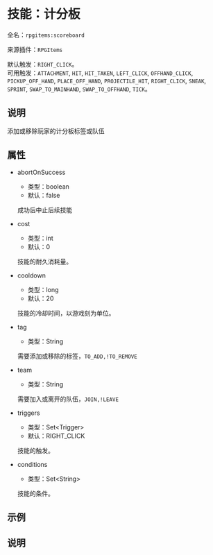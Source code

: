 # 技能：计分板

<!-- 本文件是通过游戏内 `/rpgitem gen-wiki` 命令生成的。 -->
<!-- 请只在对应的 "beginCustomXXXX" 与 "endCustomXXXX" 间编辑。  -->
<!-- 如果您想修改技能或其属性的描述， -->
<!-- 请修改 "resources/lang/zh_CN.yml" 中对应的项。 -->

全名：`rpgitems:scoreboard`

来源插件：`RPGItems`

默认触发：`RIGHT_CLICK`。  
可用触发：`ATTACHMENT`, `HIT`, `HIT_TAKEN`, `LEFT_CLICK`, `OFFHAND_CLICK`, `PICKUP_OFF_HAND`, `PLACE_OFF_HAND`, `PROJECTILE_HIT`, `RIGHT_CLICK`, `SNEAK`, `SPRINT`, `SWAP_TO_MAINHAND`, `SWAP_TO_OFFHAND`, `TICK`。

<!-- beginCustomHeader -->
<!-- endCustomHeader -->

## 说明

添加或移除玩家的计分板标签或队伍
<!-- beginCustomDescription -->
<!-- endCustomDescription -->

## 属性

* abortOnSuccess

  * 类型：boolean
  * 默认：false

  成功后中止后续技能

* cost

  * 类型：int
  * 默认：0

  技能的耐久消耗量。

* cooldown

  * 类型：long
  * 默认：20

  技能的冷却时间，以游戏刻为单位。

* tag

  * 类型：String

  需要添加或移除的标签，`TO_ADD,!TO_REMOVE`

* team

  * 类型：String

  需要加入或离开的队伍，`JOIN,!LEAVE`

* triggers

  * 类型：Set&lt;Trigger&gt;
  * 默认：RIGHT_CLICK

  技能的触发。

* conditions

  * 类型：Set&lt;String&gt;

  技能的条件。

<!-- beginCustomProperties -->
<!-- endCustomProperties -->

## 示例

<!-- beginCustomExample -->
<!-- endCustomExample -->

## 说明

<!-- beginCustomNote -->
<!-- endCustomNote -->